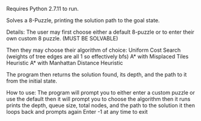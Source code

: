 Requires Python 2.7.11 to run.

Solves a 8-Puzzle, printing the solution path to the goal state.

Details:
The user may first choose either a default 8-puzzle or to enter their own custom 8 puzzle. (MUST BE SOLVABLE)

Then they may choose their algorithm of choice:
Uniform Cost Search (weights of tree edges are all 1 so effectively bfs)
A* with Misplaced Tiles Heuristic
A* with Manhattan Distance Heuristic

The program then returns the solution found, its depth, and the path to it from the initial state.

How to use:
The program will prompt you to either enter a custom puzzle or use the default
then it will prompt you to choose the algorithm
then it runs
prints the depth, queue size, total nodes, and the path to the solution
it then loops back and prompts again
Enter -1 at any time to exit